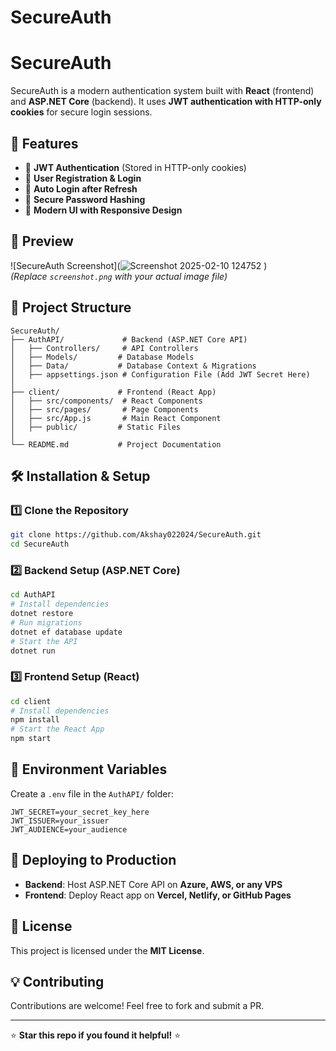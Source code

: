 # SecureAuth
# SecureAuth

SecureAuth is a modern authentication system built with **React** (frontend) and **ASP.NET Core** (backend). It uses **JWT authentication with HTTP-only cookies** for secure login sessions.

## 🚀 Features
- 🔐 **JWT Authentication** (Stored in HTTP-only cookies)
- 📝 **User Registration & Login**
- 🔄 **Auto Login after Refresh**
- 🔑 **Secure Password Hashing**
- 🎨 **Modern UI with Responsive Design**

## 📸 Preview
![SecureAuth Screenshot](![Screenshot 2025-02-10 124752](https://github.com/user-attachments/assets/c1130408-a85a-469f-aa6f-779765079c4f)
)  
*(Replace `screenshot.png` with your actual image file)*

## 📂 Project Structure
```
SecureAuth/
├── AuthAPI/             # Backend (ASP.NET Core API)
│   ├── Controllers/     # API Controllers
│   ├── Models/         # Database Models
│   ├── Data/           # Database Context & Migrations
│   ├── appsettings.json # Configuration File (Add JWT Secret Here)
│
├── client/             # Frontend (React App)
│   ├── src/components/  # React Components
│   ├── src/pages/       # Page Components
│   ├── src/App.js       # Main React Component
│   ├── public/         # Static Files
│
└── README.md           # Project Documentation
```

## 🛠 Installation & Setup
### 1️⃣ Clone the Repository
```sh
git clone https://github.com/Akshay022024/SecureAuth.git
cd SecureAuth
```

### 2️⃣ Backend Setup (ASP.NET Core)
```sh
cd AuthAPI
# Install dependencies
dotnet restore
# Run migrations
dotnet ef database update
# Start the API
dotnet run
```

### 3️⃣ Frontend Setup (React)
```sh
cd client
# Install dependencies
npm install
# Start the React App
npm start
```

## 🔑 Environment Variables
Create a `.env` file in the `AuthAPI/` folder:
```env
JWT_SECRET=your_secret_key_here
JWT_ISSUER=your_issuer
JWT_AUDIENCE=your_audience
```

## 🚀 Deploying to Production
- **Backend**: Host ASP.NET Core API on **Azure, AWS, or any VPS**
- **Frontend**: Deploy React app on **Vercel, Netlify, or GitHub Pages**

## 📜 License
This project is licensed under the **MIT License**.

## 💡 Contributing
Contributions are welcome! Feel free to fork and submit a PR.

---

⭐ **Star this repo if you found it helpful!** ⭐

